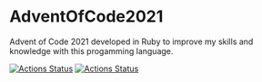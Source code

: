 # AdventOfCode2021

Advent of Code 2021 developed in Ruby to improve my skills and knowledge with this progamming language.

[![Actions Status](https://github.com/Andy9822/AdventOfCode2021/actions/workflows/Day1.yaml/badge.svg)](https://github.com/Andy9822/AdventOfCode2021/actions/workflows/Day1.yaml)
[![Actions Status](https://github.com/Andy9822/AdventOfCode2021/actions/workflows/Day2.yaml/badge.svg)](https://github.com/Andy9822/AdventOfCode2021/actions/workflows/Day2.yaml)
